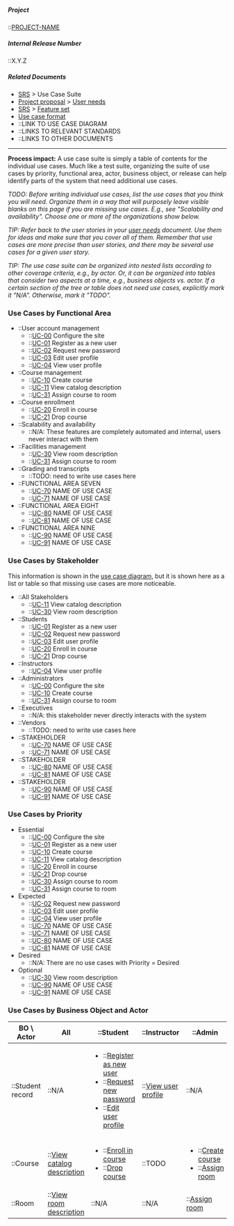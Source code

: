 ##### Project

::[PROJECT-NAME](Home)

##### Internal Release Number

::X.Y.Z

##### Related Documents

- [SRS](SRS) > Use Case Suite
- [Project proposal](Proposal) > [User needs](User-Needs)
- [SRS](SRS) > [Feature set](Feature-Set)
- [Use case format](Use-Case-Format)
- ::LINK TO USE CASE DIAGRAM
- ::LINKS TO RELEVANT STANDARDS
- ::LINKS TO OTHER DOCUMENTS

---

**Process impact:** A use case suite is simply a table of contents for
the individual use cases. Much like a test suite, organizing the suite
of use cases by priority, functional area, actor, business object, or
release can help identify parts of the system that need additional use
cases.

*TODO: Before writing individual use cases, list the use cases that you
think you will need. Organize them in a way that will purposely leave
visible blanks on this page if you are missing use cases. E.g., see
"Scalability and availability". Choose one or more of the organizations
show below.*

*TIP: Refer back to the user stories in your [user needs](User-Needs) 
document. Use them for ideas and make sure that you cover all of them. 
Remember that use cases are more precise than user stories, and there 
may be several use cases for a given user story.*

*TIP: The use case suite can be organized into nested lists according to
other coverage criteria, e.g., by actor. Or, it can be organized into
tables that consider two aspects at a time, e.g., business objects vs.
actor. If a certain section of the tree or table does not need use
cases, explicitly mark it "N/A". Otherwise, mark it "TODO".*

### Use Cases by Functional Area

- ::User account management
  - ::[UC-00](Use-Cases#UC-00) Configure the site
  - ::[UC-01](Use-Cases#UC-01) Register as a new user
  - ::[UC-02](Use-Cases#UC-02) Request new password
  - ::[UC-03](Use-Cases#UC-03) Edit user profile
  - ::[UC-04](Use-Cases#UC-04) View user profile
- ::Course management
  - ::[UC-10](Use-Cases#UC-10) Create course
  - ::[UC-11](Use-Cases#UC-11) View catalog description
  - ::[UC-31](Use-Cases#UC-31) Assign course to room
- ::Course enrollment
  - ::[UC-20](Use-Cases#UC-20) Enroll in course
  - ::[UC-21](Use-Cases#UC-21) Drop course
- ::Scalability and availability
  - ::N/A: These features are completely automated and internal, users never interact with them
- ::Facilities management
  - ::[UC-30](Use-Cases#UC-30) View room description
  - ::[UC-31](Use-Cases#UC-31) Assign course to room
- ::Grading and transcripts
  - ::TODO: need to write use cases here
- ::FUNCTIONAL AREA SEVEN
  - ::[UC-70](Use-Cases#UC-70) NAME OF USE CASE
  - ::[UC-71](Use-Cases#UC-71) NAME OF USE CASE
- ::FUNCTIONAL AREA EIGHT
  - ::[UC-80](Use-Cases#UC-80) NAME OF USE CASE
  - ::[UC-81](Use-Cases#UC-81) NAME OF USE CASE
- ::FUNCTIONAL AREA NINE
  - ::[UC-90](Use-Cases#UC-90) NAME OF USE CASE
  - ::[UC-91](Use-Cases#UC-91) NAME OF USE CASE

### Use Cases by Stakeholder

This information is shown in the [use case diagram](LINK-TO-DIAGRAM),
but it is shown here as a list or table so that missing use cases are
more noticeable.

- ::All Stakeholders
  - ::[UC-11](Use-Cases#UC-11) View catalog description
  - ::[UC-30](Use-Cases#UC-30) View room description
- ::Students
  - ::[UC-01](Use-Cases#UC-01) Register as a new user
  - ::[UC-02](Use-Cases#UC-02) Request new password
  - ::[UC-03](Use-Cases#UC-03) Edit user profile
  - ::[UC-20](Use-Cases#UC-20) Enroll in course
  - ::[UC-21](Use-Cases#UC-21) Drop course
- ::Instructors
  - ::[UC-04](Use-Cases#UC-04) View user profile
- ::Administrators
  - ::[UC-00](Use-Cases#UC-00) Configure the site
  - ::[UC-10](Use-Cases#UC-10) Create course
  - ::[UC-31](Use-Cases#UC-31) Assign course to room
- ::Executives
  - ::N/A: this stakeholder never directly interacts with the system
- ::Vendors
  - ::TODO: need to write use cases here
- ::STAKEHOLDER
  - ::[UC-70](Use-Cases#UC-70) NAME OF USE CASE
  - ::[UC-71](Use-Cases#UC-71) NAME OF USE CASE
- ::STAKEHOLDER
  - ::[UC-80](Use-Cases#UC-80) NAME OF USE CASE
  - ::[UC-81](Use-Cases#UC-81) NAME OF USE CASE
- ::STAKEHOLDER
  - ::[UC-90](Use-Cases#UC-90) NAME OF USE CASE
  - ::[UC-91](Use-Cases#UC-91) NAME OF USE CASE

### Use Cases by Priority

- Essential
  - ::[UC-00](Use-Cases#UC-00) Configure the site
  - ::[UC-01](Use-Cases#UC-01) Register as a new user
  - ::[UC-10](Use-Cases#UC-10) Create course
  - ::[UC-11](Use-Cases#UC-11) View catalog description
  - ::[UC-20](Use-Cases#UC-20) Enroll in course
  - ::[UC-21](Use-Cases#UC-21) Drop course
  - ::[UC-30](Use-Cases#UC-30) Assign course to room
  - ::[UC-31](Use-Cases#UC-31) Assign course to room
- Expected
  - ::[UC-02](Use-Cases#UC-02) Request new password
  - ::[UC-03](Use-Cases#UC-03) Edit user profile
  - ::[UC-04](Use-Cases#UC-04) View user profile
  - ::[UC-70](Use-Cases#UC-70) NAME OF USE CASE
  - ::[UC-71](Use-Cases#UC-71) NAME OF USE CASE
  - ::[UC-80](Use-Cases#UC-80) NAME OF USE CASE
  - ::[UC-81](Use-Cases#UC-81) NAME OF USE CASE
- Desired
  - ::N/A: There are no use cases with Priority = Desired
- Optional
  - ::[UC-30](Use-Cases#UC-30) View room description
  - ::[UC-90](Use-Cases#UC-90) NAME OF USE CASE
  - ::[UC-91](Use-Cases#UC-91) NAME OF USE CASE

### Use Cases by Business Object and Actor

<!-- Hint: turn off text wrap for this large table -->

| BO \ Actor                     | All                                           | ::Student                                                                                                                                                    | ::Instructor                           | ::Admin                                                                                       |
|--------------------------------|-----------------------------------------------|--------------------------------------------------------------------------------------------------------------------------------------------------------------|----------------------------------------|-----------------------------------------------------------------------------------------------|
| ::Student record               | ::N/A                                         | <ul><li>::[Register as new user](Use-Cases#uc-01)</li><li>::[Request new password](Use-Cases#uc-02)</li><li>::[Edit user profile](Use-Cases#uc-03)</li></ul> | ::[View user profile](Use-Cases#uc-04) | ::N/A                                                                                         |
| ::Course                       | ::[View catalog description](Use-Cases#uc-11) | <ul><li>::[Enroll in course](Use-Cases#uc-20)</li><li>::[Drop course](Use-Cases#uc-21)</li></ul>                                                             | ::TODO                                 | <ul><li>::[Create course](Use-Cases#uc-10)</li><li>::[Assign room](Use-Cases#uc-31)</li></ul> |
| ::Room                         | ::[View room description](Use-Cases#uc-30)    | ::N/A                                                                                                                                                        | ::N/A                                  | ::[Assign room](Use-Cases#uc-31)                                                              |
